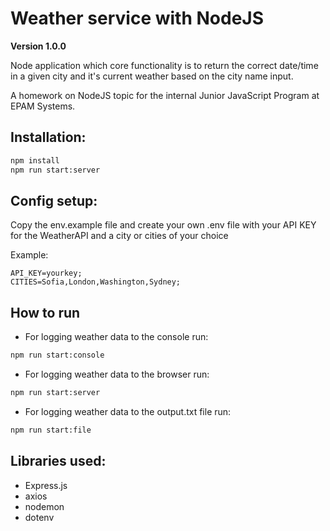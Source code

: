 # Weather service with NodeJS

**Version 1.0.0**

Node application which core functionality is to return the correct date/time in a given city and it's current weather based on the city name input.

A homework on NodeJS topic for the internal Junior JavaScript Program at EPAM Systems.

## Installation:

```bash
npm install
npm run start:server
```

## Config setup:

Copy the env.example file and create your own .env file with your API KEY for the WeatherAPI and a city or cities of your choice

Example:

```
API_KEY=yourkey;
CITIES=Sofia,London,Washington,Sydney;
```

## How to run

- For logging weather data to the console run:

```bash
npm run start:console
```

- For logging weather data to the browser run:

```bash
npm run start:server
```

- For logging weather data to the output.txt file run:

```bash
npm run start:file
```

## Libraries used:

- Express.js
- axios
- nodemon
- dotenv

